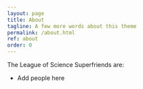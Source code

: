 ```yaml
---
layout: page
title: About
tagline: A few more words about this theme
permalink: /about.html
ref: about
order: 0
---
```


The League of Science Superfriends are:

- Add people here
